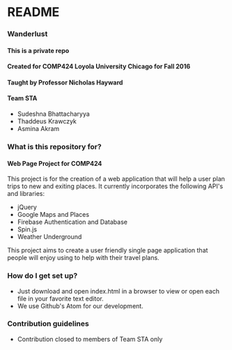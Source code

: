 # README

### Wanderlust

#### This is a private repo

#### Created for COMP424 Loyola University Chicago for Fall 2016

#### Taught by Professor Nicholas Hayward

#### Team STA

- Sudeshna Bhattacharyya
- Thaddeus Krawczyk
- Asmina Akram

### What is this repository for?

#### Web Page Project for COMP424

This project is for the creation of a web application that will help a user
plan trips to new and exiting places. It currently incorporates the following
API's and libraries:

- jQuery
- Google Maps and Places
- Firebase Authentication and Database
- Spin.js
- Weather Underground

This project aims to create a user friendly single page application that
people will enjoy using to help with their travel plans.

### How do I get set up?

- Just download and open index.html in a browser to view or open each file in your favorite text editor.
- We use Github's Atom for our development.

### Contribution guidelines

- Contribution closed to members of Team STA only
